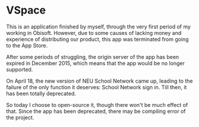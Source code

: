# VSpace

This is an application finished by myself, through the very first period of my working in Obisoft. However, due to some causes of lacking money and experience of distributing our product, this app was terminated from going to the App Store.

After some periods of struggling, the origin server of the app has been expired in December 2015, which means that the app would be no longer supported.

On April 18, the new version of NEU School Network came up, leading to the failure of the only function it deserves: School Network sign in. Till then, it has been totally deprecated.

So today I choose to open-source it, though there won't be much effect of that. Since the app has been deprecated, there may be compiling error of the project.
